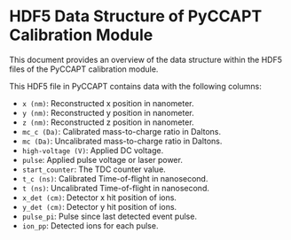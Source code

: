 # HDF5 Data Structure of PyCCAPT Calibration Module

This document provides an overview of the data structure within the HDF5 files of the PyCCAPT calibration module.


This HDF5 file in PyCCAPT contains data with the following columns:

- `x (nm)`: Reconstructed x position in nanometer.
- `y (nm)`: Reconstructed y position in nanometer.
- `z (nm)`: Reconstructed z position in nanometer.
- `mc_c (Da)`: Calibrated mass-to-charge ratio in Daltons.
- `mc (Da)`: Uncalibrated mass-to-charge ratio in Daltons.
- `high-voltage (V)`: Applied DC voltage.
- `pulse`: Applied pulse voltage or laser power.
- `start_counter`: The TDC counter value.
- `t_c (ns)`: Calibrated Time-of-flight in nanosecond.
- `t (ns)`: Uncalibrated Time-of-flight in nanosecond.
- `x_det (cm)`: Detector x hit position of ions.
- `y_det (cm)`: Detector y hit position of ions.
- `pulse_pi`: Pulse since last detected event pulse.
- `ion_pp`: Detected ions for each pulse.